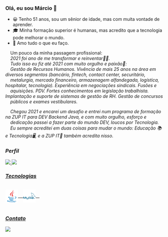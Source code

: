 ### Olá, eu sou Márcio 👋

<ul>
<li> 😀 Tenho 51 anos, sou um sênior de idade, mas com muita vontade de aprender. </li>
<li> 🎓 Minha formação superior é humanas, mas acredito que a tecnologia pode melhorar o mundo. </li>
<li> 💖 Amo tudo o que eu faço. </li>
</li>
</ul> 
&nbsp;&nbsp;&nbsp;&nbsp;Um pouco da minha passagem profissional: <br/>
</ul> 
&nbsp;&nbsp;&nbsp;<i> 2021 foi ano de me transformar e reinventar🏃‍♂️. <br/>
&nbsp;&nbsp;&nbsp;&nbsp;Tudo isso eu fiz até 2021 com muito orgulho e paixão🥰: <br/>
&nbsp;&nbsp;&nbsp;&nbsp;Gestão de Recursos Humanos. Vivência de mais 25 anos na área em diversos segmentos (bancário, fintech, contact center, securitário, &nbsp;&nbsp;&nbsp;&nbsp;metalurgia, mercado financeiro, armazenagem alfandegada, logística, hospitalar, tecnologia). Experiência em negociações sindicais. Fusões e &nbsp;&nbsp;&nbsp;&nbsp;aquisições. PDV. Fortes conhecimentos em legislação trabalhista. Implantação e suporte de sistemas de gestão de RH. Gestão de concursos &nbsp;&nbsp;&nbsp;&nbsp;públicos e exames vestibulares. <br/>

&nbsp;&nbsp;&nbsp;&nbsp;Chegou 2021 e encarei um desafio e entrei num programa de formação na ZUP IT para DEV Backend Java, e com muito orgulho, esforço e 
&nbsp;&nbsp;&nbsp;&nbsp;dedicação passei a fazer parte do mundo DEV, loucos por Tecnologia. <br/>
&nbsp;&nbsp;&nbsp;&nbsp;Eu sempre acreditei em duas coisas para mudar o mundo: Educação 📚 e Tecnologia🖥️, e a ZUP IT🚀 também acredita nisso.
</ul> 

### Perfil
 <div>
  <a href="https://github.com/MarcioTanuma">
  <img height="180em" src="https://github-readme-stats.vercel.app/api?username=marcioTanuma&show_icons=true&theme=dark&include_all_commits=true&count_private=true"/>
  <img height="180em" src="https://github-readme-stats.vercel.app/api/top-langs/?username=marcioTanuma&layout=compact&langs_count=7&theme=dark"/>
</div>

 ### Tecnologias
  <div style="display: inline_block"><br>
   <img align="center" alt="java" height="40" width="40" src="https://raw.githubusercontent.com/devicons/devicon/master/icons/java/java-original.svg">
   &nbsp;&nbsp;
  <img align="center" alt="MYSQL" height="40" width="40" src="https://raw.githubusercontent.com/devicons/devicon/master/icons/mysql/mysql-plain-wordmark.svg">
   &nbsp;&nbsp; 
</div>
 </br>
 
  ### Contato
 <div>
 <a href="https://www.linkedin.com/in/marcio-tanuma-940b3621/" target="_blank">
  <img src="https://img.shields.io/badge/LinkedIn-0077B5?style=for-the-badge&logo=linkedin&logoColor=white"/>
 </a>
 </div>
 </br>
 
